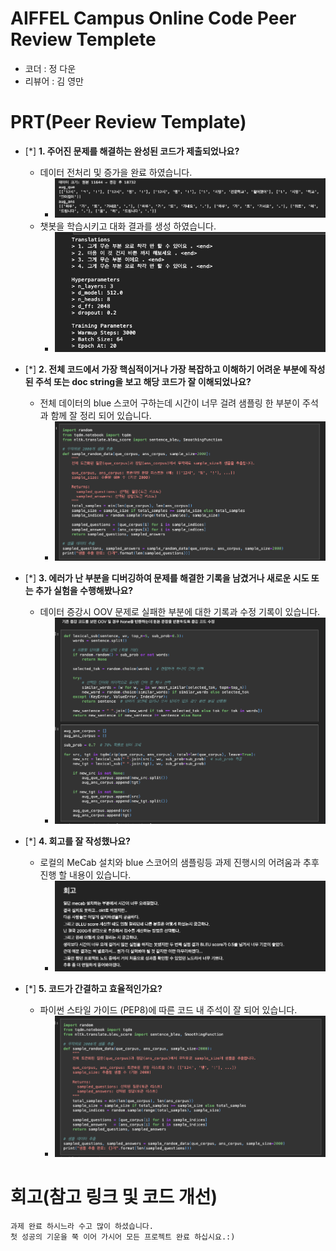 # AIFFEL Campus Online Code Peer Review Templete
- 코더 : 정 다운
- 리뷰어 : 김 영만


# PRT(Peer Review Template)
- [*]  **1. 주어진 문제를 해결하는 완성된 코드가 제출되었나요?**
    - 데이터 전처리 및 증가을 완료 하였습니다.
        - ![d_done](./d_done.png)
    - 챗봇을 학습시키고 대화 결과를 생성 하였습니다.
        - ![t_done](./t_done.png)
    
- [*]  **2. 전체 코드에서 가장 핵심적이거나 가장 복잡하고 이해하기 어려운 부분에 작성된 
주석 또는 doc string을 보고 해당 코드가 잘 이해되었나요?**
    - 전체 데이터의 blue 스코어 구하는데 시간이 너무 걸려 샘플링 한 부분이 주석과 함께 잘 정리 되어 있습니다.
        - ![clean](./clean.png)
        
- [*]  **3. 에러가 난 부분을 디버깅하여 문제를 해결한 기록을 남겼거나
새로운 시도 또는 추가 실험을 수행해봤나요?**
    - 데이터 증강시 OOV 문제로 실패한 부분에 대한 기록과 수정 기록이 있습니다.
        - ![error](./error.png)
        
- [*]  **4. 회고를 잘 작성했나요?**
    - 로컬의 MeCab 설치와 blue 스코어의 샘플링등 과제 진행시의 어려움과 추후 진행 할 내용이 있습니다.
        - ![review](./review.png)
        
- [*]  **5. 코드가 간결하고 효율적인가요?**
    - 파이썬 스타일 가이드 (PEP8)에 따른 코드 내 주석이 잘 되어 있습니다.
        - ![good](./good.png)


# 회고(참고 링크 및 코드 개선)
```
과제 완료 하시느라 수고 많이 하셨습니다.
첫 성공의 기운을 쭉 이어 가시어 모든 프로젝트 완료 하십시요.:)
```
